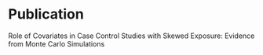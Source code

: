 # Publication
Role of Covariates in Case Control Studies with Skewed Exposure: Evidence from Monte Carlo Simulations
